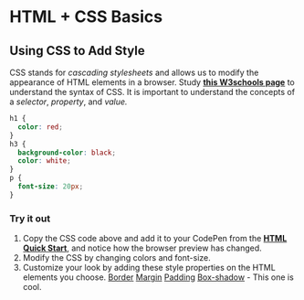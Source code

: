 # HTML + CSS Basics

## Using CSS to Add Style

CSS stands for _cascading stylesheets_ and allows us to modify the appearance of HTML elements in a browser. Study [**this W3schools page**](https://www.w3schools.com/css/css_syntax.asp) to understand the syntax of CSS. It is important to understand the concepts of a _selector_, _property_, and _value._

```css
h1 {
  color: red;
}
h3 {
  background-color: black;
  color: white;
}
p {
  font-size: 20px;
}
```

### Try it out

1. Copy the CSS code above and add it to your CodePen from the [**HTML Quick Start**](html-quick-start.md), and notice how the browser preview has changed.
2. Modify the CSS by changing colors and font-size.
3. Customize your look by adding these style properties on the HTML elements you choose. [Border](https://www.w3schools.com/cssref/pr_border.asp) [Margin](https://www.w3schools.com/cssref/pr_margin.asp) [Padding](https://www.w3schools.com/cssref/pr_padding.asp) [Box-shadow](https://www.w3schools.com/cssref/css3_pr_box-shadow.asp) - This one is cool. 

